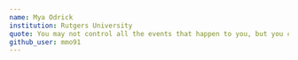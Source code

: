 ```yaml
---
name: Mya Odrick
institution: Rutgers University
quote: You may not control all the events that happen to you, but you can decide not to be reduced by them (Maya Angelou)
github_user: mmo91
---
```

